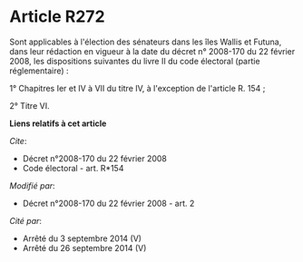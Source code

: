 # Article R272

Sont applicables à l'élection des sénateurs dans les îles Wallis et Futuna, dans leur rédaction en vigueur à la date du
décret n° 2008-170 du 22 février 2008, les dispositions suivantes du livre II du code électoral (partie réglementaire) : 

1° Chapitres Ier et IV à VII du titre IV, à l'exception de l'article R. 154 ; 

2° Titre VI.

**Liens relatifs à cet article**

_Cite_:

  - Décret n°2008-170 du 22 février 2008
  - Code électoral - art. R*154

_Modifié par_:

  - Décret n°2008-170 du 22 février 2008 - art. 2

_Cité par_:

  - Arrêté du 3 septembre 2014 (V)
  - Arrêté du 26 septembre 2014 (V)
